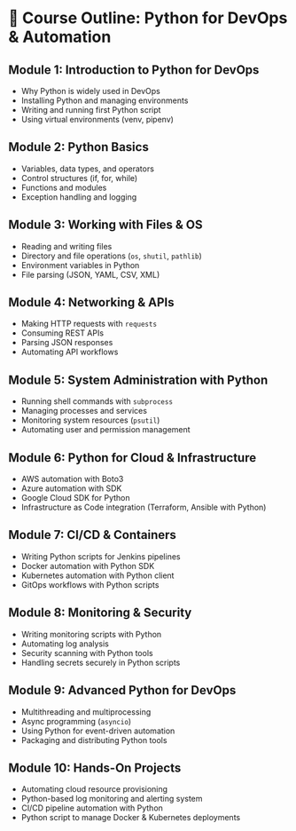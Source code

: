 
# 📘 Course Outline: Python for DevOps & Automation

## Module 1: Introduction to Python for DevOps
- Why Python is widely used in DevOps  
- Installing Python and managing environments  
- Writing and running first Python script  
- Using virtual environments (venv, pipenv)  

## Module 2: Python Basics
- Variables, data types, and operators  
- Control structures (if, for, while)  
- Functions and modules  
- Exception handling and logging  

## Module 3: Working with Files & OS
- Reading and writing files  
- Directory and file operations (`os`, `shutil`, `pathlib`)  
- Environment variables in Python  
- File parsing (JSON, YAML, CSV, XML)  

## Module 4: Networking & APIs
- Making HTTP requests with `requests`  
- Consuming REST APIs  
- Parsing JSON responses  
- Automating API workflows  

## Module 5: System Administration with Python
- Running shell commands with `subprocess`  
- Managing processes and services  
- Monitoring system resources (`psutil`)  
- Automating user and permission management  

## Module 6: Python for Cloud & Infrastructure
- AWS automation with Boto3  
- Azure automation with SDK  
- Google Cloud SDK for Python  
- Infrastructure as Code integration (Terraform, Ansible with Python)  

## Module 7: CI/CD & Containers
- Writing Python scripts for Jenkins pipelines  
- Docker automation with Python SDK  
- Kubernetes automation with Python client  
- GitOps workflows with Python scripts  

## Module 8: Monitoring & Security
- Writing monitoring scripts with Python  
- Automating log analysis  
- Security scanning with Python tools  
- Handling secrets securely in Python scripts  

## Module 9: Advanced Python for DevOps
- Multithreading and multiprocessing  
- Async programming (`asyncio`)  
- Using Python for event-driven automation  
- Packaging and distributing Python tools  

## Module 10: Hands-On Projects
- Automating cloud resource provisioning  
- Python-based log monitoring and alerting system  
- CI/CD pipeline automation with Python  
- Python script to manage Docker & Kubernetes deployments  
